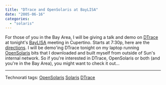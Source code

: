 ```yaml
---
title: "DTrace and OpenSolaris at BayLISA"
date: "2005-06-16"
categories: 
  - "solaris"
---
```


For those of you in the Bay Area, I will be giving a talk and demo on [DTrace](http://bigadmin.com/content/dtrace) at tonight's [BayLISA](http://www.baylisa.org/) meeting in Cupertino. Starts at 7:30p, here are the [directions](http://www.baylisa.org/locations/). I will be demo'ing DTrace tonight on my laptop running [OpenSolaris](http://opensolaris.org) bits that I downloaded and built myself from outside of Sun's internal network. So if you're interested in DTrace, OpenSolaris or both (and you're in the Bay Area), you might want to check it out...

* * *

Technorati tags: [OpenSolaris](http://technorati.com/tag/OpenSolaris) [Solaris](http://technorati.com/tag/Solaris) [DTrace](http://technorati.com/tag/DTrace)
